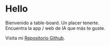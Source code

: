 # Hello

Bienvenido a table-board. Un placer tenerte.<br>
Encuentra la app / web de IA que más te guste.

Visita mi [Repositorio Github](https://github.com/lucfreelance).
